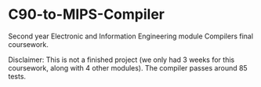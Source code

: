 # C90-to-MIPS-Compiler
Second year Electronic and Information Engineering module Compilers final coursework.

Disclaimer: This is not a finished project (we only had 3 weeks for this coursework, along with 4 other modules).
The compiler passes around 85 tests.
